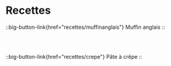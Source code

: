 # Recettes

::big-button-link{href="recettes/muffinanglais"}
Muffin anglais
::

<br/>
<br/>

::big-button-link{href="recettes/crepe"}
Pâte à crêpe
::